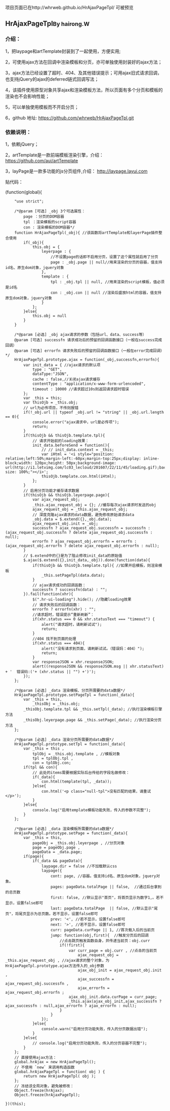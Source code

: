项目页面已在http://whrweb.github.io/HrAjaxPageTpl/   可被预览

<h2 class="text-center mb-15">HrAjaxPageTpl<small class="ml-25" style="display:inline-block">By hairong.W</small></h1>
    <h3>介绍：</h3>
    <p>1，把laypage和artTemplate封装到了一起使用，方便实用;</p>
    <p>2，可使用ajax方法在回调中渲染模板和分页，亦可单独使用封装好的ajax方法；</p>
    <p>3，ajax方法已经设置了超时、404、及其他错误提示；可用ajax旧式请求回调，也支持jQuery的ajax的deferred链式回调写法；</p>
    <p>4，该插件使用原型对象共享ajax和渲染模板方法，所以页面有多个分页和模板的渲染也不会影响性能；</p>
    <p>5，可以单独使用模板而不开启分页；</p>
    <p>
        <span>6，github 地址: </span>
        <a href="https://github.com/whrweb/HrAjaxPageTpl.git" title="https://github.com/whrweb/HrAjaxPageTpl.git">https://github.com/whrweb/HrAjaxPageTpl.git</a>
    </p>
    <h3 class="mt-15">依赖说明：</h3>
    <p>1，依赖jQuery；</p>
    <p>
        <span>2，artTemplate是一款前端模板渲染引擎，介绍：</span>
        <a href="https://github.com/aui/artTemplate">https://github.com/aui/artTemplate</a>
    </p>
    <p>
        <span>3，layPage是一款多功能的js分页组件,介绍：</span>
        <a href="http://laypage.layui.com/">http://laypage.layui.com</a>
    </p>

贴代码：

(function(global){

		"use strict";

		/*@param [可选] _obj 3个可选属性：
			page ：分页的DOM容器
			tpl ：渲染模板的script容器
			con : 渲染模板的DOM容器*/
		function HrAjaxPageTpl(_obj){ //该函数将artTemplate和layerPage插件整合使用
		    if(_obj){
		    	this.obj = {
		    	    leyerpage : {
		    	        //不设置page的话即不启用分页，设置了这个属性就启用了分页
		    	        page : _obj.page || null//用来渲染的分页的容器，值支持id名、原生dom对象，jquery对象
		    	    },
		    	    template : {
		    	        tpl : _obj.tpl || null, //用来渲染的script模板，值必须是id名
		    	        con : _obj.con || null //渲染后盛放html的容器，值支持原生dom对象，jquery对象
		    	    }
		    	};
		    }else{
		    	this.obj = null
		    }
		}

		/*@param [必选] _obj ajax请求的参数（包括url、data、success等）
		@param [可选] successfn 请求成功后的预留的回调函数接口（一般在success完成回调）
		@param [可选] errorfn 请求失败后的预留的回调函数接口（一般在error完成回调）*/
		HrAjaxPageTpl.prototype.ajax = function(_obj,successfn,errorfn){
		    var init_data = { //ajax请求的默认项
		        type : "GET",
		        dataType:"JSON",
		        cache : false,//关闭ajax请求缓存
		        contentType : "application/x-www-form-urlencoded",
		        timeout : 10000 //请求超过10s则返回请求超时错误
		    };
		    var _this = this;
		    var thisOjb = _this.obj;
		    // url为必传项目，不传则报错
		    if(!_obj.url || typeof _obj.url != "string" || _obj.url.length == 0){
		        console.error("ajax请求中，url是必传项");
		        return;
		    }
		    if(thisOjb && thisOjb.template.tpl){
		    	// 请求开始前的loading效果：
		    	init_data.beforeSend = function(){
					// // init_data.context = _this;
		    		var iHtml = '<i style="position: relative;left:50%;margin-left:-60px;margin-top:25px;display: inline-block;width: 120px;height: 50px;background-image: url(http://i1.letvimg.com/lc03_lecloud/201607/22/11/45/loading.gif);background-size: 100%;"></i>';
		    		thisOjb.template.con.html(iHtml);
		    	};
		    }
		    // 启用分页功能才缓存请求数据
		    if(thisOjb && thisOjb.leyerpage.page){
		    	var ajax_request_obj;
		    	_this.ajax_request_obj = {}; //缓存每次ajax请求时发送的obj
		    	ajax_request_obj = _this.ajax_request_obj;
		        // 深度克隆ajax请求的data数据，避免修改原始请求data
		        _obj.data = $.extend({},_obj.data);
		        ajax_request_obj.init = _obj;
		        successfn ? ajax_request_obj.successfn = successfn : (ajax_request_obj.successfn ? delete ajax_request_obj.successfn : null);
		        errorfn ? ajax_request_obj.errorfn = errorfn : (ajax_request_obj.errorfn ? delete ajax_request_obj.errorfn : null);
		    }
		    // $.extend中的{}是为了阻止修改init_data的原始值
		    $.ajax($.extend({},init_data,_obj)).done(function(data){
		    	if(thisOjb && thisOjb.template.tpl){ //如果开启模板，则渲染模板
		    		_this.setPageTpl(data.data);
		    	}
		        // ajax请求成功的回调函数：
		        successfn ? successfn(data) : "";
		    }).fail(function(xhr){
		    	$(".hr-ui-loading").hide(); //隐藏loading效果
		        // 请求失败后的回调函数：
		        errorfn ? errorfn(xhr) : "";
		        //请求超时，错误提示“重新刷新”：
		        if(xhr.status === 0 && xhr.statusText === "timeout") {
		        	alert("请求超时，请刷新试试");
		        	return;
		        }
		        //404 找不到页面的处理
		        if(xhr.status === 404){
		        	alert("没有请求到页面，请刷新试试。（错误妈：404）");
		        	return;
		        }
		        var responseJSON = xhr.responseJSON;
	        	alert((responseJSON && responseJSON.msg || xhr.statusText) + '  错误码:('+ (xhr.status || "") +')');
		    });
		};

		/*@param [必选] _data 渲染模板、分页所需要的data数据*/
		HrAjaxPageTpl.prototype.setPageTpl = function(_data){
			var _this = this,
				_thisObj = _this.obj;
		    _thisObj.template.tpl && _this.setTpl(_data); //执行渲染模板引擎方法
		    _thisObj.leyerpage.page && _this.setPage(_data); //执行渲染分页方法
		};

		/*@param [必选] _data 渲染分页所需要的data数据*/
		HrAjaxPageTpl.prototype.setTpl = function(_data){
			var _this = this , 
		    	tplObj = _this.obj.template , //模板对象
		    	tpl = tplObj.tpl ,
		    	con = tplObj.con;
		    if(tpl && con){
		        // 此处的items需要根据实际后台传给的字段名做修改：
		        if(_data){
		            con.html(template(tpl, _data));
		        }else{
		            con.html('<p class="null-tpl">没有匹配的结果，请重试</p>');
		        }
		    }else{
		        console.log("启用template模板功能失败，传入的参数不完整");
		    }
		};

		/*@param [必选] _data 渲染模板所需要的data数据*/
		HrAjaxPageTpl.prototype.setPage = function(_data){
			var _this = this,
				pageObj = _this.obj.leyerpage , //分页对象
				page = pageObj.page ,
				pageData = _data.page;
			if(page){
				if(_data && pageData){
				    laypage.dir = false //不加载默认css
				    laypage({
				        cont: page, //容器。值支持id名、原生dom对象，jquery对象。
				        pages: pageData.totalPage || false,  //通过后台拿到的总页数
				        first: false, //默认显示"首页"，将首页显示为数字1,。若不显示，设置false即可
				        last: pageData.totalPage  || false, //默认显示"尾页"，将尾页显示为总页数。若不显示，设置false即可
				        prev: '<', //若不显示，设置false即可
				        next: '>', //若不显示，设置false即可
				        curr: pageData.curPage || 1, //首次载入后的当前页
				        jump: function(obj,first){  //触发分页后的回调
				            //点击跳页触发函数自身，并传递当前页：obj.curr
				            if(!first){
				            	var curr_page = obj.curr , //点击的当前页
				            		ajax_request_obj = _this.ajax_request_obj , //ajax请求的整个对象，为HrAjaxPageTpl.prototype.ajax方法传入的_obj参数
				            		ajax_obj_init = ajax_request_obj.init ,
				            		ajax_successfn = ajax_request_obj.successfn ,
				            		ajax_errorfn = ajax_request_obj.errorfn ;
				                ajax_obj_init.data.curPage = curr_page;
				                _this.ajax(ajax_obj_init,ajax_successfn ? ajax_successfn : null,ajax_errorfn ? ajax_errorfn : null);
				            }
				        }
				    });
				}else{
					console.warn("启用分页功能失败，传入的分页数据出错");
				}
			}else{
			    // console.log("启用分页功能失败，传入的分页容器不完整");
			}
		};
		// 直接使用ajax方法：
		global.hrAjax = new HrAjaxPageTpl();
		// 不使用 `new` 来调用构造函数
	    global.hrAjaxPageTpl = function( obj ) {
	        return new HrAjaxPageTpl( obj );
	    };
	    // 冻结该全局对象，避免被修改：
	    Object.freeze(hrAjax);
	    Object.freeze(hrAjaxPageTpl);

	})(this);


